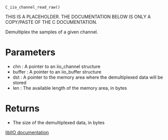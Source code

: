 ```
C_iio_channel_read_raw()
```

THIS IS A PLACEHOLDER. THE DOCUMENTATION BELOW IS ONLY A COPY/PASTE OF THE C DOCUMENTATION.

Demultiplex the samples of a given channel.

# Parameters

  * chn : A pointer to an iio_channel structure
  * buffer : A pointer to an iio_buffer structure
  * dst : A pointer to the memory area where the demultiplexed data will be stored
  * len : The available length of the memory area, in bytes

# Returns

  * The size of the demultiplexed data, in bytes

[libIIO documentation](https://analogdevicesinc.github.io/libiio/master/libiio/group__Channel.html#gacd227a6861960ea2fb49d957f62887dd)
